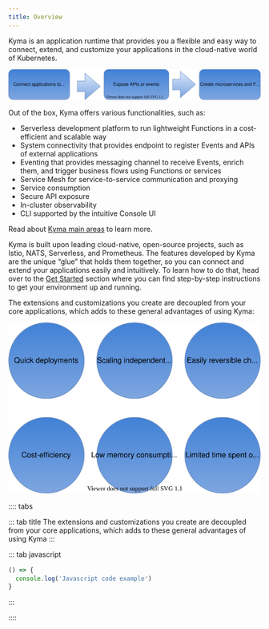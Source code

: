 ```yaml
---
title: Overview
---
```


Kyma is an application runtime that provides you a flexible and easy way to connect, extend, and customize your applications in the cloud-native world of Kubernetes.

![overview](./guide/01-overview/assets/kyma-overview.svg)

Out of the box, Kyma offers various functionalities, such as:

- Serverless development platform to run lightweight Functions in a cost-efficient and scalable way
- System connectivity that provides endpoint to register Events and APIs of external applications
- Eventing that provides messaging channel to receive Events, enrich them, and trigger business flows using Functions or services
- Service Mesh for service-to-service communication and proxying
- Service consumption
- Secure API exposure
- In-cluster observability
- CLI supported by the intuitive Console UI

Read about [Kyma main areas](#overview-main-areas) to learn more.

Kyma is built upon leading cloud-native, open-source projects, such as Istio, NATS, Serverless, and Prometheus. The features developed by Kyma are the unique “glue” that holds them together, so you can connect and extend your applications easily and intuitively. To learn how to do that, head over to the [Get Started](../get-started) section where you can find step-by-step instructions to get your environment up and running.

The extensions and customizations you create are decoupled from your core applications, which adds to these general advantages of using Kyma:

![advantages](./guide/01-overview/assets/kyma-advantages.svg)


:::: tabs

::: tab title
The extensions and customizations you create are decoupled from your core applications, which adds to these general advantages of using Kyma
:::


::: tab javascript
``` javascript
() => {
  console.log('Javascript code example')
}
```
:::

::::
